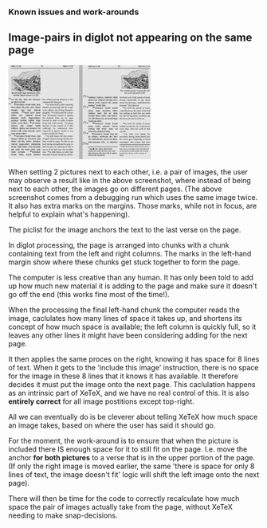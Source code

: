 ### Known issues and work-arounds


## Image-pairs in diglot  not appearing  on the same page 
![ ](./knownissue1.png  "Misplaced picture")

When setting 2 pictures next to each other, i.e. a pair of images, the user may observe a result 
like in the above screenshot, where instead of being next to each other, the
images go on different pages.  (The above screenshot comes from a debugging
run which uses the same image twice. It also has extra marks on the margins. 
Those marks, while not in focus, are helpful to explain what's happening). 

The piclist for the image anchors the text to the last verse on the page. 

In diglot processing, the page is arranged into chunks with a chunk containing
text from the left and right columns.  The marks in the left-hand margin show
where these chunks get stuck together to form the page. 

The computer is less creative than any human. It has only been told to add up
how much new material it is adding to the page and make sure it doesn't
go off the end (this works fine most of the time!).  

When the processing the final left-hand chunk the computer reads the image,
caclulates how many lines of space it takes up, and shortens its concept of how much 
space is available; the left column is quickly full, so it leaves any other
lines it might have been considering adding for the next page.

It then applies the same proces on the right, knowing it has space for 8 lines of text.
When it gets to the 'include this image' instruction, there is no space for the
image in these 8 lines that it knows it has available.  It therefore decides it must
put the image onto the next page. This caclulation happens as an intrinsic
part of XeTeX, and we have no real control of this. 
It is also **entirely correct** for all image postitions except top-right.

All we can eventually do is be cleverer about telling XeTeX how much space an
image takes, based on where the user has said it should go.

For the moment, the work-around is to ensure that when the picture is included 
there IS enough space for it to still fit on the page. I.e. move the anchor
**for both pictures** to a verse that is in the upper portion of the page.
(If only the right image is moved earlier, the same 'there is space for only 8
lines of text, the image doesn't fit' logic will shift the left image onto the
next page).

There will then be time for the code to correctly recalculate how much space
the pair of images actually take from the page, without XeTeX needing to make
snap-decisions.




